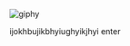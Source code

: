 ![giphy](https://github.com/Zmhkhan19/HistoryOfDeathApp/assets/163823199/c739ee55-5900-456e-87c7-d3e5a3688ab4)

ijokhbujikbhyiughyikjhyi
enter

